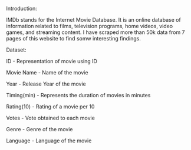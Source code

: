 Introduction:

IMDb stands for the Internet Movie Database. It is an online database of information related to films, television programs, home videos, video games, and streaming content. I have scraped more than 50k data from 7 pages of this website to find somw interesting findings.

Dataset:

ID - Representation of movie using ID

Movie Name - Name of the movie

Year - Release Year of the movie

Timing(min) - Represents the duration of movies in minutes

Rating(10) - Rating of a movie per 10

Votes - Vote obtained to each movie

Genre - Genre of the movie

Language - Language of the movie
